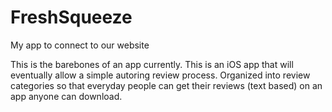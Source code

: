 # FreshSqueeze
My app to connect to our website

This is the barebones of an app currently. This is an iOS app that will eventually allow a simple autoring review process.
Organized into review categories so that everyday people can get their reviews (text based) on an app anyone can download.
